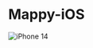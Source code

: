 # Mappy-iOS
![iPhone 14](https://user-images.githubusercontent.com/30215447/186125070-92107aa9-c9be-4023-99e3-e6fe48dcbe49.png)
